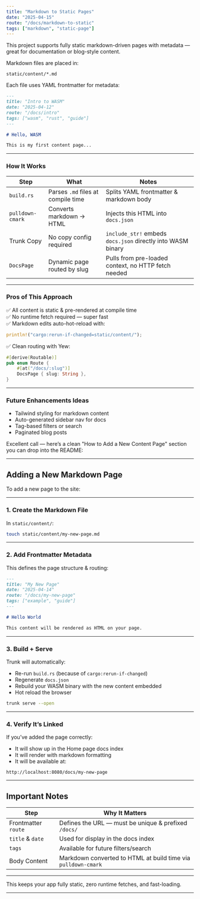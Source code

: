 ```yaml
---
title: "Markdown to Static Pages"
date: "2025-04-15"
route: "/docs/markdown-to-static"
tags: ["markdown", "static-page"]
---
```



This project supports fully static markdown-driven pages with metadata — great for documentation or blog-style content.

Markdown files are placed in:

```
static/content/*.md
```

Each file uses YAML frontmatter for metadata:

```md
---
title: "Intro to WASM"
date: "2025-04-12"
route: "/docs/intro"
tags: ["wasm", "rust", "guide"]
---

# Hello, WASM

This is my first content page...
```

---

### How It Works

| Step | What | Notes |
|------|------|-------|
| `build.rs` | Parses `.md` files at compile time | Splits YAML frontmatter & markdown body |
| `pulldown-cmark` | Converts markdown → HTML | Injects this HTML into `docs.json` |
| Trunk Copy | No copy config required | `include_str!` embeds `docs.json` directly into WASM binary |
| `DocsPage` | Dynamic page routed by slug | Pulls from pre-loaded context, no HTTP fetch needed |

---

### Pros of This Approach

✅ All content is static & pre-rendered at compile time  
✅ No runtime fetch required — super fast  
✅ Markdown edits auto-hot-reload with:

```rust
println!("cargo:rerun-if-changed=static/content/");
```

✅ Clean routing with Yew:

```rust
#[derive(Routable)]
pub enum Route {
    #[at("/docs/:slug")]
    DocsPage { slug: String },
}
```

---

### Future Enhancements Ideas

- Tailwind styling for markdown content  
- Auto-generated sidebar nav for docs  
- Tag-based filters or search  
- Paginated blog posts  

Excellent call — here’s a clean "How to Add a New Content Page" section you can drop into the README:

---

## Adding a New Markdown Page

To add a new page to the site:

---

### 1. Create the Markdown File

In `static/content/`:

```bash
touch static/content/my-new-page.md
```

---

### 2. Add Frontmatter Metadata

This defines the page structure & routing:

```md
---
title: "My New Page"
date: "2025-04-14"
route: "/docs/my-new-page"
tags: ["example", "guide"]
---

# Hello World

This content will be rendered as HTML on your page.
```

---

### 3. Build + Serve

Trunk will automatically:

- Re-run `build.rs` (because of `cargo:rerun-if-changed`)
- Regenerate `docs.json`
- Rebuild your WASM binary with the new content embedded
- Hot reload the browser

```bash
trunk serve --open
```

---

### 4. Verify It’s Linked

If you’ve added the page correctly:

- It will show up in the Home page docs index
- It will render with markdown formatting
- It will be available at:

```
http://localhost:8080/docs/my-new-page
```

---

## Important Notes

| Step | Why It Matters |
|------|----------------|
| Frontmatter `route` | Defines the URL — must be unique & prefixed `/docs/` |
| `title` & `date` | Used for display in the docs index |
| `tags` | Available for future filters/search |
| Body Content | Markdown converted to HTML at build time via `pulldown-cmark` |

---

This keeps your app fully static, zero runtime fetches, and fast-loading.

---

